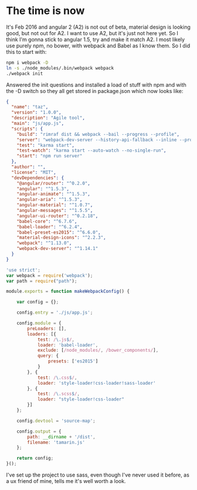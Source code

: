 The time is now
===============

It's Feb 2016 and angular 2 (A2) is not out of beta, material design is looking 
good, but not out for A2. I want to use A2, but it's just not here yet. So I 
think I'm gonna stick to angular 1.5, try and make it match A2. I most likely 
use purely npm, no bower, with webpack and Babel as I know them. So I did this
to start with:

```bash
npm i webpack -D
ln -s ./node_modules/.bin/webpack webpack
./webpack init
```
Answered the init questions and installed a load of stuff with npm and with the
-D switch so they all get stored in package.json which now looks like:

```json
{
  "name": "taz",
  "version": "1.0.0",
  "description": "Agile tool",
  "main": "js/app.js",
  "scripts": {
    "build": "rimraf dist && webpack --bail --progress --profile",
    "server": "webpack-dev-server --history-api-fallback --inline --progress",
    "test": "karma start",
    "test-watch": "karma start --auto-watch --no-single-run",
    "start": "npm run server"
  },
  "author": "",
  "license": "MIT",
  "devDependencies": {
    "@angular/router": "^0.2.0",
    "angular": "^1.5.3",
    "angular-animate": "^1.5.3",
    "angular-aria": "^1.5.3",
    "angular-material": "^1.0.7",
    "angular-messages": "^1.5.5",
    "angular-ui-router": "^0.2.18",
    "babel-core": "^6.7.6",
    "babel-loader": "^6.2.4",
    "babel-preset-es2015": "^6.6.0",
    "material-design-icons": "^2.2.3",
    "webpack": "^1.13.0",
    "webpack-dev-server": "^1.14.1"
  }
}
```

```js
'use strict';
var webpack = require('webpack');
var path = require("path");

module.exports = function makeWebpackConfig() {

    var config = {};

    config.entry = './js/app.js';

    config.module = {
        preLoaders: [],
        loaders: [{
            test: /\.js$/,
            loader: 'babel-loader',
            exclude: [/node_modules/, /bower_components/],
            query: {
                presets: ['es2015']
            }
        }, {
            test: /\.css$/,
            loader: 'style-loader!css-loader!sass-loader'
        }, {
            test: /\.scss$/,
            loader: "style-loader!css-loader"
        }]
    };

    config.devtool = 'source-map';

    config.output = {
        path: __dirname + '/dist',
        filename: 'tamarin.js'
    };

    return config;
}();
```

I've set up the project to use sass, even though I've never used it before, as 
a ux friend of mine, tells me it's well worth a look. 
